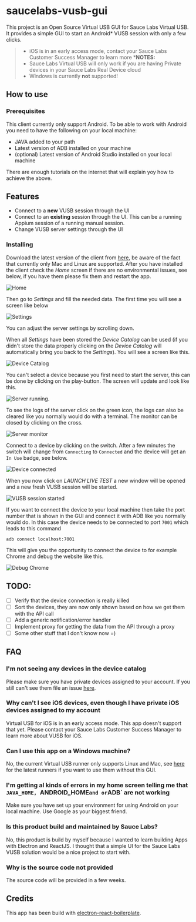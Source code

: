 # saucelabs-vusb-gui
This project is an Open Source Virtual USB GUI for Sauce Labs Virtual USB. It provides a simple GUI to start an Android* VUSB session with only a few clicks.

> - iOS is in an early access mode, contact your Sauce Labs Customer Success Manager to learn more
> ***NOTES:**<br />
> - Sauce Labs Virtual USB will only work if you are having Private devices in your Sauce Labs Real Device cloud
> - Windows is currently **not** supported!

## How to use
### Prerequisites
This client currently only support Android. To be able to work with Android you need to have the following on your local machine:

- JAVA added to your path
- Latest version of ADB installed on your machine
- (optional) Latest version of Android Studio installed on your local machine

There are enough tutorials on the internet that will explain yoy how to achieve the above.

## Features
- Connect to a **new** VUSB session through the UI
- Connect to an **existing** session through the UI. This can be a running Appium session of a running manual session.
- Change VUSB server settings through the UI
 
### Installing
Download the latest version of the client from [here](https://github.com/wswebcreation/saucelabs-vusb-gui/releases), be aware of the fact that currently only Mac and Linux are supported.
After you have installed the client check the *Home* screen if there are no environmental issues, see below, if you have them please fix them and restart the app.

![Home](./assets/home.jpg)

Then go to *Settings* and fill the needed data. The first time you will see a screen like below

![Settings](./assets/settings.jpg)

You can adjust the server settings by scrolling down.

When all *Settings* have been stored the *Device Catalog* can be used (if you didn't store the data properly clicking on the *Device Catalog* will automatically bring you back to the *Settings*).
You will see a screen like this.

![Device Catalog](./assets/server-not-running.jpg)

You can't select a device because you first need to start the server, this can be done by clicking on the play-button. The screen will update and look like this.

![Server running](./assets/server-running.jpg).

To see the logs of the server click on the green icon, the logs can also be cleared like you normally would do with a terminal. 
The monitor can be closed by clicking on the cross.

![Server monitor](./assets/server-monitor.jpg)

Connect to a device by clicking on the switch. After a few minutes the switch will change from `Connecting` to `Connected` and the device will get an `In Use` badge, see below.

![Device connected](./assets/device-connected.jpg)

When you now click on *LAUNCH LIVE TEST* a new window will be opened and a new fresh VUSB session will be started.

![VUSB session started](./assets/device-open-session.jpg)

If you want to connect the device to your local machine then take the port number that is shown in the GUI and connect it with ADB like you normally would do.
In this case the device needs to be connected to port `7001` which leads to this command 

    adb connect localhost:7001

This will give you the opportunity to connect the device to for example Chrome and debug the website like this.

![Debug Chrome](./assets/device-connect-to-chrome.jpg) 

## TODO:
- [ ] Verify that the device connection is really killed
- [ ] Sort the devices, they are now only shown based on how we get them with the API call
- [ ] Add a generic notification/error handler
- [ ] Implement proxy for getting the data from the API through a proxy
- [ ] Some other stuff that I don't know now =)

## FAQ
### I'm not seeing any devices in the device catalog
Please make sure you have private devices assigned to your account. If you still can't see them file an issue [here](https://github.com/wswebcreation/saucelabs-vusb-gui/issues).

### Why can't I see iOS devices, even though I have private iOS devices assigned to my account
Virtual USB for iOS is in an early access mode. This app doesn't support that yet. Please contact your Sauce Labs Customer Success Manager to learn more about VUSB for iOS.

### Can I use this app on a Windows machine?
No, the current Virtual USB runner only supports Linux and Mac, see [here](https://wiki.saucelabs.com/display/DOCS/Android+Virtual+USB+Changelog) for the latest runners if you want to use them without this GUI.

### I'm getting al kinds of errors in my home screen telling me that `JAVA_HOME, `ANDROID_HOME` and or `ADB` are not working
Make sure you have set up your environment for using Android on your local machine. Use Google as your biggest friend.

### Is this product build and maintained by Sauce Labs?
No, this product is build by myself because I wanted to learn building Apps with Electron and ReactJS. I thought that a simple UI for the Sauce Labs VUSB solution would be a nice project to start with.

### Why is the source code not provided
The source code will be provided in a few weeks.

## Credits
This app has been build with [electron-react-boilerplate](https://github.com/electron-react-boilerplate/electron-react-boilerplate).
